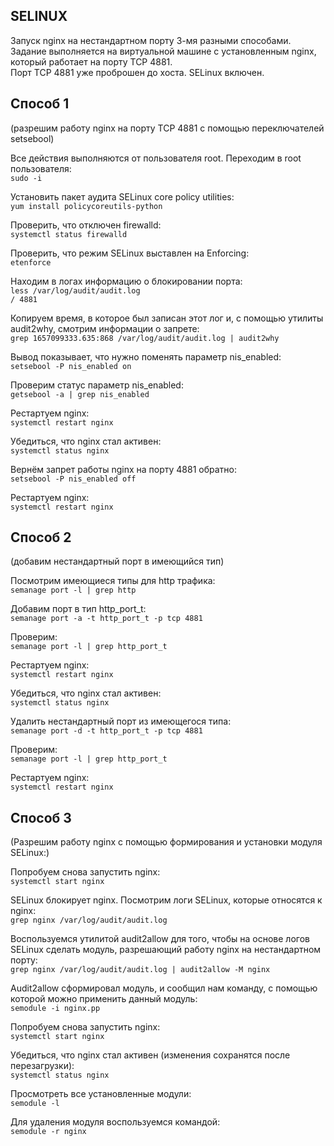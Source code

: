 ## SELINUX
Запуск nginx на нестандартном порту 3-мя разными способами.  
Задание выполняется на виртуальной машине с установленным nginx, который работает на порту TCP 4881.  
Порт TCP 4881 уже проброшен до хоста. SELinux включен.

## Способ 1
(разрешим работу nginx на порту TCP 4881 c помощью переключателей setsebool)

Все действия выполняются от пользователя root. Переходим в root пользователя:  
``sudo -i``
  
Установить пакет аудита SELinux core policy utilities:  
``yum install policycoreutils-python``
  
Проверить, что отключен firewalld:  
``systemctl status firewalld``
  
Проверить, что режим  SELinux выставлен на Enforcing:  
``etenforce``
  
Находим в логах информацию о блокировании порта:  
``less /var/log/audit/audit.log``  
``/ 4881``  
  
Копируем время, в которое был записан этот лог и, с помощью утилиты audit2why, смотрим информации о запрете:  
``grep 1657099333.635:868 /var/log/audit/audit.log | audit2why``
  
Вывод показывает, что нужно поменять параметр nis_enabled:  
``setsebool -P nis_enabled on``
  
Проверим статус параметр nis_enabled:   
``getsebool -a | grep nis_enabled``
  
Рестартуем nginx:  
``systemctl restart nginx``  
  
Убедиться, что nginx стал активен:  
``systemctl status nginx``
  
Вернём запрет работы nginx на порту 4881 обратно:  
``setsebool -P nis_enabled off``
  
Рестартуем nginx:  
``systemctl restart nginx``  
  
  
## Способ 2
(добавим нестандартный порт в имеющийся тип)  
  
Посмотрим имеющиеся типы для http трафика:  
``semanage port -l | grep http``
  
Добавим порт в тип http_port_t:  
``semanage port -a -t http_port_t -p tcp 4881``
  
Проверим:  
``semanage port -l | grep http_port_t``  

Рестартуем nginx:  
``systemctl restart nginx``  

Убедиться, что nginx стал активен:  
``systemctl status nginx``  

Удалить нестандартный порт из имеющегося типа:  
``semanage port -d -t http_port_t -p tcp 4881``  

Проверим:  
``semanage port -l | grep http_port_t``  

Рестартуем nginx:  
``systemctl restart nginx``  
  
  
## Способ 3 
(Разрешим работу nginx c помощью формирования и установки модуля SELinux:)  
  
Попробуем снова запустить nginx:  
``systemctl start nginx``  

SELinux блокирует nginx. Посмотрим логи SELinux, которые относятся к nginx:  
``grep nginx /var/log/audit/audit.log``  

Воспользуемся утилитой audit2allow для того, чтобы на основе логов SELinux сделать модуль, разрешающий работу nginx на нестандартном порту:  
``grep nginx /var/log/audit/audit.log | audit2allow -M nginx``  

Audit2allow сформировал модуль, и сообщил нам команду, с помощью которой можно применить данный модуль:  
``semodule -i nginx.pp``  

Попробуем снова запустить nginx:  
``systemctl start nginx``  

Убедиться, что nginx стал активен (изменения сохранятся после перезагрузки):  
``systemctl status nginx``  
  
Просмотреть все установленные модули:  
``semodule -l``  
  
Для удаления модуля воспользуемся командой:  
``semodule -r nginx`` 
